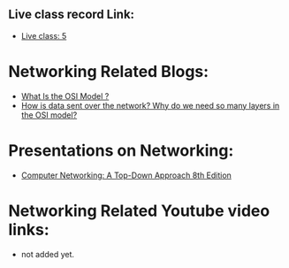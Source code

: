 
## Live class record Link:
* [Live class: 5](https://drive.google.com/file/d/1zA6VfAc7kfpd0NX6dGjEn9KOhGM3Aksj/view)

# Networking Related Blogs:
* [What Is the OSI Model ?](https://www.imperva.com/learn/application-security/osi-model/)
* [How is data sent over the network? Why do we need so many layers in the OSI model?](https://www.linkedin.com/posts/alexxubyte_systemdesign-coding-interviewtips-activity-7177330871551586306-V0dk/?utm_source=share&utm_medium=member_android)

# Presentations on Networking:
* [Computer Networking: A Top-Down Approach 8th Edition](https://gaia.cs.umass.edu/kurose_ross/online_lectures.htm)

# Networking Related Youtube video links:
* not added yet.